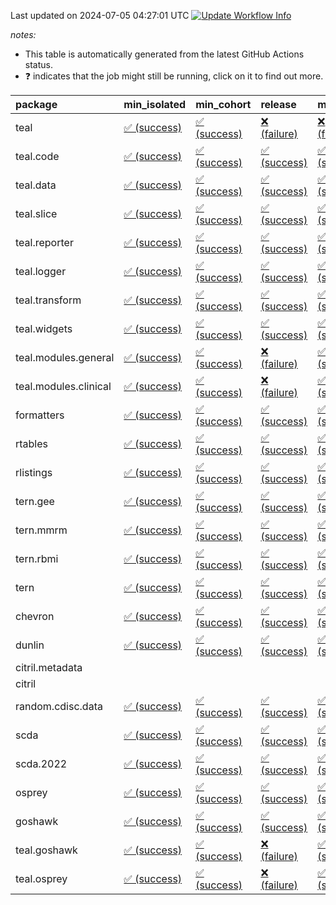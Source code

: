 Last updated on 2024-07-05 04:27:01 UTC [![Update Workflow
Info](https://github.com/averissimo/verdepcheck-status/actions/workflows/update.yaml/badge.svg)](https://github.com/averissimo/verdepcheck-status/actions/workflows/update.yaml)

*notes:*

-   This table is automatically generated from the latest GitHub Actions
    status.
-   ❓ indicates that the job might still be running, click on it to
    find out more.

<table>
<colgroup>
<col style="width: 4%" />
<col style="width: 23%" />
<col style="width: 23%" />
<col style="width: 23%" />
<col style="width: 23%" />
</colgroup>
<thead>
<tr class="header">
<th style="text-align: left;">package</th>
<th style="text-align: left;">min_isolated</th>
<th style="text-align: left;">min_cohort</th>
<th style="text-align: left;">release</th>
<th style="text-align: left;">max</th>
</tr>
</thead>
<tbody>
<tr class="odd">
<td style="text-align: left;">teal</td>
<td
style="text-align: left;"><a href="https://github.com/insightsengineering/teal/actions/runs/9729139392/job/26850654529">✅
(success)</a></td>
<td
style="text-align: left;"><a href="https://github.com/insightsengineering/teal/actions/runs/9729139392/job/26850654407">✅
(success)</a></td>
<td
style="text-align: left;"><a href="https://github.com/insightsengineering/teal/actions/runs/9729139392/job/26850654652">❌
(failure)</a></td>
<td
style="text-align: left;"><a href="https://github.com/insightsengineering/teal/actions/runs/9729139392/job/26850654307">❌
(failure)</a></td>
</tr>
<tr class="even">
<td style="text-align: left;">teal.code</td>
<td
style="text-align: left;"><a href="https://github.com/insightsengineering/teal.code/actions/runs/9729139669/job/26850654778">✅
(success)</a></td>
<td
style="text-align: left;"><a href="https://github.com/insightsengineering/teal.code/actions/runs/9729139669/job/26850654885">✅
(success)</a></td>
<td
style="text-align: left;"><a href="https://github.com/insightsengineering/teal.code/actions/runs/9729139669/job/26850654987">✅
(success)</a></td>
<td
style="text-align: left;"><a href="https://github.com/insightsengineering/teal.code/actions/runs/9729139669/job/26850654686">✅
(success)</a></td>
</tr>
<tr class="odd">
<td style="text-align: left;">teal.data</td>
<td
style="text-align: left;"><a href="https://github.com/insightsengineering/teal.data/actions/runs/9729142294/job/26850660611">✅
(success)</a></td>
<td
style="text-align: left;"><a href="https://github.com/insightsengineering/teal.data/actions/runs/9729142294/job/26850660444">✅
(success)</a></td>
<td
style="text-align: left;"><a href="https://github.com/insightsengineering/teal.data/actions/runs/9729142294/job/26850660676">✅
(success)</a></td>
<td
style="text-align: left;"><a href="https://github.com/insightsengineering/teal.data/actions/runs/9729142294/job/26850660530">✅
(success)</a></td>
</tr>
<tr class="even">
<td style="text-align: left;">teal.slice</td>
<td
style="text-align: left;"><a href="https://github.com/insightsengineering/teal.slice/actions/runs/9729148292/job/26850673136">✅
(success)</a></td>
<td
style="text-align: left;"><a href="https://github.com/insightsengineering/teal.slice/actions/runs/9729148292/job/26850672882">✅
(success)</a></td>
<td
style="text-align: left;"><a href="https://github.com/insightsengineering/teal.slice/actions/runs/9729148292/job/26850673048">✅
(success)</a></td>
<td
style="text-align: left;"><a href="https://github.com/insightsengineering/teal.slice/actions/runs/9729148292/job/26850672958">✅
(success)</a></td>
</tr>
<tr class="odd">
<td style="text-align: left;">teal.reporter</td>
<td
style="text-align: left;"><a href="https://github.com/insightsengineering/teal.reporter/actions/runs/9729144493/job/26850665336">✅
(success)</a></td>
<td
style="text-align: left;"><a href="https://github.com/insightsengineering/teal.reporter/actions/runs/9729144493/job/26850665429">✅
(success)</a></td>
<td
style="text-align: left;"><a href="https://github.com/insightsengineering/teal.reporter/actions/runs/9729144493/job/26850665506">✅
(success)</a></td>
<td
style="text-align: left;"><a href="https://github.com/insightsengineering/teal.reporter/actions/runs/9729144493/job/26850665586">✅
(success)</a></td>
</tr>
<tr class="even">
<td style="text-align: left;">teal.logger</td>
<td
style="text-align: left;"><a href="https://github.com/insightsengineering/teal.logger/actions/runs/9729140502/job/26850656230">✅
(success)</a></td>
<td
style="text-align: left;"><a href="https://github.com/insightsengineering/teal.logger/actions/runs/9729140502/job/26850656104">✅
(success)</a></td>
<td
style="text-align: left;"><a href="https://github.com/insightsengineering/teal.logger/actions/runs/9729140502/job/26850656292">✅
(success)</a></td>
<td
style="text-align: left;"><a href="https://github.com/insightsengineering/teal.logger/actions/runs/9729140502/job/26850656169">✅
(success)</a></td>
</tr>
<tr class="odd">
<td style="text-align: left;">teal.transform</td>
<td
style="text-align: left;"><a href="https://github.com/insightsengineering/teal.transform/actions/runs/9729144907/job/26850666190">✅
(success)</a></td>
<td
style="text-align: left;"><a href="https://github.com/insightsengineering/teal.transform/actions/runs/9729144907/job/26850665984">✅
(success)</a></td>
<td
style="text-align: left;"><a href="https://github.com/insightsengineering/teal.transform/actions/runs/9729144907/job/26850666269">✅
(success)</a></td>
<td
style="text-align: left;"><a href="https://github.com/insightsengineering/teal.transform/actions/runs/9729144907/job/26850666108">✅
(success)</a></td>
</tr>
<tr class="even">
<td style="text-align: left;">teal.widgets</td>
<td
style="text-align: left;"><a href="https://github.com/insightsengineering/teal.widgets/actions/runs/9729156912/job/26850691902">✅
(success)</a></td>
<td
style="text-align: left;"><a href="https://github.com/insightsengineering/teal.widgets/actions/runs/9729156912/job/26850691751">✅
(success)</a></td>
<td
style="text-align: left;"><a href="https://github.com/insightsengineering/teal.widgets/actions/runs/9729156912/job/26850691820">✅
(success)</a></td>
<td
style="text-align: left;"><a href="https://github.com/insightsengineering/teal.widgets/actions/runs/9729156912/job/26850691678">✅
(success)</a></td>
</tr>
<tr class="odd">
<td style="text-align: left;">teal.modules.general</td>
<td
style="text-align: left;"><a href="https://github.com/insightsengineering/teal.modules.general/actions/runs/9729139566/job/26850654816">✅
(success)</a></td>
<td
style="text-align: left;"><a href="https://github.com/insightsengineering/teal.modules.general/actions/runs/9729139566/job/26850654590">✅
(success)</a></td>
<td
style="text-align: left;"><a href="https://github.com/insightsengineering/teal.modules.general/actions/runs/9729139566/job/26850654940">❌
(failure)</a></td>
<td
style="text-align: left;"><a href="https://github.com/insightsengineering/teal.modules.general/actions/runs/9729139566/job/26850654707">✅
(success)</a></td>
</tr>
<tr class="even">
<td style="text-align: left;">teal.modules.clinical</td>
<td
style="text-align: left;"><a href="https://github.com/insightsengineering/teal.modules.clinical/actions/runs/9729152282/job/26850681928">✅
(success)</a></td>
<td
style="text-align: left;"><a href="https://github.com/insightsengineering/teal.modules.clinical/actions/runs/9729152282/job/26850681836">✅
(success)</a></td>
<td
style="text-align: left;"><a href="https://github.com/insightsengineering/teal.modules.clinical/actions/runs/9729152282/job/26850682027">❌
(failure)</a></td>
<td
style="text-align: left;"><a href="https://github.com/insightsengineering/teal.modules.clinical/actions/runs/9729152282/job/26850681765">✅
(success)</a></td>
</tr>
<tr class="odd">
<td style="text-align: left;">formatters</td>
<td
style="text-align: left;"><a href="https://github.com/insightsengineering/formatters/actions/runs/9729149445/job/26850675636">✅
(success)</a></td>
<td
style="text-align: left;"><a href="https://github.com/insightsengineering/formatters/actions/runs/9729149445/job/26850675523">✅
(success)</a></td>
<td
style="text-align: left;"><a href="https://github.com/insightsengineering/formatters/actions/runs/9729149445/job/26850675579">✅
(success)</a></td>
<td
style="text-align: left;"><a href="https://github.com/insightsengineering/formatters/actions/runs/9729149445/job/26850675461">✅
(success)</a></td>
</tr>
<tr class="even">
<td style="text-align: left;">rtables</td>
<td
style="text-align: left;"><a href="https://github.com/insightsengineering/rtables/actions/runs/9729139387/job/26850654360">✅
(success)</a></td>
<td
style="text-align: left;"><a href="https://github.com/insightsengineering/rtables/actions/runs/9729139387/job/26850654527">✅
(success)</a></td>
<td
style="text-align: left;"><a href="https://github.com/insightsengineering/rtables/actions/runs/9729139387/job/26850654628">✅
(success)</a></td>
<td
style="text-align: left;"><a href="https://github.com/insightsengineering/rtables/actions/runs/9729139387/job/26850654426">✅
(success)</a></td>
</tr>
<tr class="odd">
<td style="text-align: left;">rlistings</td>
<td
style="text-align: left;"><a href="https://github.com/insightsengineering/rlistings/actions/runs/9729143462/job/26850662712">✅
(success)</a></td>
<td
style="text-align: left;"><a href="https://github.com/insightsengineering/rlistings/actions/runs/9729143462/job/26850662659">✅
(success)</a></td>
<td
style="text-align: left;"><a href="https://github.com/insightsengineering/rlistings/actions/runs/9729143462/job/26850662783">✅
(success)</a></td>
<td
style="text-align: left;"><a href="https://github.com/insightsengineering/rlistings/actions/runs/9729143462/job/26850662595">✅
(success)</a></td>
</tr>
<tr class="even">
<td style="text-align: left;">tern.gee</td>
<td
style="text-align: left;"><a href="https://github.com/insightsengineering/tern.gee/actions/runs/9729150768/job/26850678291">✅
(success)</a></td>
<td
style="text-align: left;"><a href="https://github.com/insightsengineering/tern.gee/actions/runs/9729150768/job/26850678180">✅
(success)</a></td>
<td
style="text-align: left;"><a href="https://github.com/insightsengineering/tern.gee/actions/runs/9729150768/job/26850678075">✅
(success)</a></td>
<td
style="text-align: left;"><a href="https://github.com/insightsengineering/tern.gee/actions/runs/9729150768/job/26850678363">✅
(success)</a></td>
</tr>
<tr class="odd">
<td style="text-align: left;">tern.mmrm</td>
<td
style="text-align: left;"><a href="https://github.com/insightsengineering/tern.mmrm/actions/runs/9729156233/job/26850689985">✅
(success)</a></td>
<td
style="text-align: left;"><a href="https://github.com/insightsengineering/tern.mmrm/actions/runs/9729156233/job/26850689907">✅
(success)</a></td>
<td
style="text-align: left;"><a href="https://github.com/insightsengineering/tern.mmrm/actions/runs/9729156233/job/26850690033">✅
(success)</a></td>
<td
style="text-align: left;"><a href="https://github.com/insightsengineering/tern.mmrm/actions/runs/9729156233/job/26850689942">✅
(success)</a></td>
</tr>
<tr class="even">
<td style="text-align: left;">tern.rbmi</td>
<td
style="text-align: left;"><a href="https://github.com/insightsengineering/tern.rbmi/actions/runs/9729149393/job/26850675525">✅
(success)</a></td>
<td
style="text-align: left;"><a href="https://github.com/insightsengineering/tern.rbmi/actions/runs/9729149393/job/26850675335">✅
(success)</a></td>
<td
style="text-align: left;"><a href="https://github.com/insightsengineering/tern.rbmi/actions/runs/9729149393/job/26850675464">✅
(success)</a></td>
<td
style="text-align: left;"><a href="https://github.com/insightsengineering/tern.rbmi/actions/runs/9729149393/job/26850675410">✅
(success)</a></td>
</tr>
<tr class="odd">
<td style="text-align: left;">tern</td>
<td
style="text-align: left;"><a href="https://github.com/insightsengineering/tern/actions/runs/9729144304/job/26850665128">✅
(success)</a></td>
<td
style="text-align: left;"><a href="https://github.com/insightsengineering/tern/actions/runs/9729144304/job/26850665063">✅
(success)</a></td>
<td
style="text-align: left;"><a href="https://github.com/insightsengineering/tern/actions/runs/9729144304/job/26850665223">✅
(success)</a></td>
<td
style="text-align: left;"><a href="https://github.com/insightsengineering/tern/actions/runs/9729144304/job/26850664992">✅
(success)</a></td>
</tr>
<tr class="even">
<td style="text-align: left;">chevron</td>
<td
style="text-align: left;"><a href="https://github.com/insightsengineering/chevron/actions/runs/9729157244/job/26850692290">✅
(success)</a></td>
<td
style="text-align: left;"><a href="https://github.com/insightsengineering/chevron/actions/runs/9729157244/job/26850692152">✅
(success)</a></td>
<td
style="text-align: left;"><a href="https://github.com/insightsengineering/chevron/actions/runs/9729157244/job/26850692384">✅
(success)</a></td>
<td
style="text-align: left;"><a href="https://github.com/insightsengineering/chevron/actions/runs/9729157244/job/26850692222">✅
(success)</a></td>
</tr>
<tr class="odd">
<td style="text-align: left;">dunlin</td>
<td
style="text-align: left;"><a href="https://github.com/insightsengineering/dunlin/actions/runs/9729142133/job/26850660272">✅
(success)</a></td>
<td
style="text-align: left;"><a href="https://github.com/insightsengineering/dunlin/actions/runs/9729142133/job/26850660403">✅
(success)</a></td>
<td
style="text-align: left;"><a href="https://github.com/insightsengineering/dunlin/actions/runs/9729142133/job/26850660624">✅
(success)</a></td>
<td
style="text-align: left;"><a href="https://github.com/insightsengineering/dunlin/actions/runs/9729142133/job/26850660506">✅
(success)</a></td>
</tr>
<tr class="even">
<td style="text-align: left;">citril.metadata</td>
<td style="text-align: left;"></td>
<td style="text-align: left;"></td>
<td style="text-align: left;"></td>
<td style="text-align: left;"></td>
</tr>
<tr class="odd">
<td style="text-align: left;">citril</td>
<td style="text-align: left;"></td>
<td style="text-align: left;"></td>
<td style="text-align: left;"></td>
<td style="text-align: left;"></td>
</tr>
<tr class="even">
<td style="text-align: left;">random.cdisc.data</td>
<td
style="text-align: left;"><a href="https://github.com/insightsengineering/random.cdisc.data/actions/runs/9729148558/job/26850673502">✅
(success)</a></td>
<td
style="text-align: left;"><a href="https://github.com/insightsengineering/random.cdisc.data/actions/runs/9729148558/job/26850673302">✅
(success)</a></td>
<td
style="text-align: left;"><a href="https://github.com/insightsengineering/random.cdisc.data/actions/runs/9729148558/job/26850673589">✅
(success)</a></td>
<td
style="text-align: left;"><a href="https://github.com/insightsengineering/random.cdisc.data/actions/runs/9729148558/job/26850673401">✅
(success)</a></td>
</tr>
<tr class="odd">
<td style="text-align: left;">scda</td>
<td
style="text-align: left;"><a href="https://github.com/insightsengineering/scda/actions/runs/9729144400/job/26850665206">✅
(success)</a></td>
<td
style="text-align: left;"><a href="https://github.com/insightsengineering/scda/actions/runs/9729144400/job/26850665433">✅
(success)</a></td>
<td
style="text-align: left;"><a href="https://github.com/insightsengineering/scda/actions/runs/9729144400/job/26850665352">✅
(success)</a></td>
<td
style="text-align: left;"><a href="https://github.com/insightsengineering/scda/actions/runs/9729144400/job/26850665278">✅
(success)</a></td>
</tr>
<tr class="even">
<td style="text-align: left;">scda.2022</td>
<td
style="text-align: left;"><a href="https://github.com/insightsengineering/scda.2022/actions/runs/9729149024/job/26850674368">✅
(success)</a></td>
<td
style="text-align: left;"><a href="https://github.com/insightsengineering/scda.2022/actions/runs/9729149024/job/26850674446">✅
(success)</a></td>
<td
style="text-align: left;"><a href="https://github.com/insightsengineering/scda.2022/actions/runs/9729149024/job/26850674409">✅
(success)</a></td>
<td
style="text-align: left;"><a href="https://github.com/insightsengineering/scda.2022/actions/runs/9729149024/job/26850674320">✅
(success)</a></td>
</tr>
<tr class="odd">
<td style="text-align: left;">osprey</td>
<td
style="text-align: left;"><a href="https://github.com/insightsengineering/osprey/actions/runs/9729154781/job/26850687162">✅
(success)</a></td>
<td
style="text-align: left;"><a href="https://github.com/insightsengineering/osprey/actions/runs/9729154781/job/26850687110">✅
(success)</a></td>
<td
style="text-align: left;"><a href="https://github.com/insightsengineering/osprey/actions/runs/9729154781/job/26850687227">✅
(success)</a></td>
<td
style="text-align: left;"><a href="https://github.com/insightsengineering/osprey/actions/runs/9729154781/job/26850687042">✅
(success)</a></td>
</tr>
<tr class="even">
<td style="text-align: left;">goshawk</td>
<td
style="text-align: left;"><a href="https://github.com/insightsengineering/goshawk/actions/runs/9729149395/job/26850675576">✅
(success)</a></td>
<td
style="text-align: left;"><a href="https://github.com/insightsengineering/goshawk/actions/runs/9729149395/job/26850675441">✅
(success)</a></td>
<td
style="text-align: left;"><a href="https://github.com/insightsengineering/goshawk/actions/runs/9729149395/job/26850675657">✅
(success)</a></td>
<td
style="text-align: left;"><a href="https://github.com/insightsengineering/goshawk/actions/runs/9729149395/job/26850675507">✅
(success)</a></td>
</tr>
<tr class="odd">
<td style="text-align: left;">teal.goshawk</td>
<td
style="text-align: left;"><a href="https://github.com/insightsengineering/teal.goshawk/actions/runs/9729148187/job/26850672838">✅
(success)</a></td>
<td
style="text-align: left;"><a href="https://github.com/insightsengineering/teal.goshawk/actions/runs/9729148187/job/26850672616">✅
(success)</a></td>
<td
style="text-align: left;"><a href="https://github.com/insightsengineering/teal.goshawk/actions/runs/9729148187/job/26850672919">❌
(failure)</a></td>
<td
style="text-align: left;"><a href="https://github.com/insightsengineering/teal.goshawk/actions/runs/9729148187/job/26850672722">✅
(success)</a></td>
</tr>
<tr class="even">
<td style="text-align: left;">teal.osprey</td>
<td
style="text-align: left;"><a href="https://github.com/insightsengineering/teal.osprey/actions/runs/9729153172/job/26850683385">✅
(success)</a></td>
<td
style="text-align: left;"><a href="https://github.com/insightsengineering/teal.osprey/actions/runs/9729153172/job/26850683246">✅
(success)</a></td>
<td
style="text-align: left;"><a href="https://github.com/insightsengineering/teal.osprey/actions/runs/9729153172/job/26850683441">❌
(failure)</a></td>
<td
style="text-align: left;"><a href="https://github.com/insightsengineering/teal.osprey/actions/runs/9729153172/job/26850683323">✅
(success)</a></td>
</tr>
</tbody>
</table>
